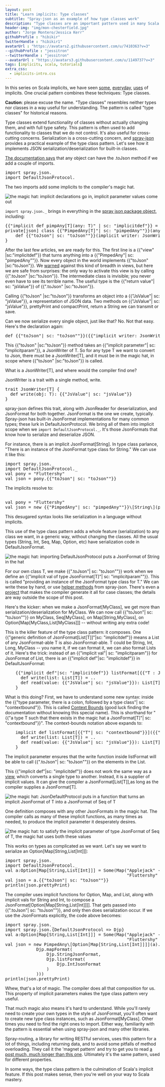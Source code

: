 ```yaml
---
layout: post
title: "Learn implicits: Type classes"
subtitle: "Spray-json as an example of how type classes work"
description: "Type classes are an important pattern used in many Scala libraries. We dive into how the pattern is implemented in spray-json, a popular serialization library"
header-img: "img/mon-chesterfield.jpg"
author: "Jorge Montero/Jessica Kerr"
githubProfile : "hibikir"
twitterHandle : "hibikir1"
avatarUrl : "https://avatars2.githubusercontent.com/u/7410363?v=3"
--githubProfile : "jessitron"
--twitterHandle : "jessitron"
--avatarUrl : "https://avatars3.githubusercontent.com/u/1149737?v=3"
tags: [implicits, scala, tutorials]
extra_css:
  - implicits-intro.css
---
```


<style scoped>
  .pimpedAny { color: #D907E8 }
  .implicitdef { color: #1AB955 }
  .implicitparam { color: #FF9C00 }
  .toJson {color: #BA182F }
  .jsValue {color: #08B9D1 }
  .contextbound {color: #D15308 }
</style>

In this series on Scala implicits, we have seen 
[some](http://engineering.monsanto.com/2015/05/14/implicits-intro/), 
[everyday](http://engineering.monsanto.com/2015/06/15/implicits-futures/), 
[uses](http://engineering.monsanto.com/2015/07/31/implicit-conversions/) of implicits. 
One crucial pattern combines these techniques: Type classes.

**Caution**: please excuse the name. "Type classes" resembles neither types nor classes in a way useful for understanding.
 The pattern is called "type classes" for historical reasons.

Type classes extend functionality of classes without actually changing them, and with full type safety.
This pattern is often used to add functionality to classes that we do not control. It's also useful for cross-cutting concerns.
 Serialization is a cross-cutting concern, and [spray-json](https://github.com/spray/spray-json) provides a practical example of the type class pattern.
 Let's see how it implements JSON serialization/deserialization for built-in classes.

[The documentation says](https://github.com/spray/spray-json#usage) that any object can have the .toJson method 
if we add a couple of imports.
<pre>
import spray.json._
import DefaultJsonProtocol._
</pre>
The two imports add some implicits to the compiler's magic hat. 

![the magic hat: implicit declarations go in, implicit parameter values come out](/img/typeclass-magic-hat-0.png)

`import spray.json._` brings in everything in the 
[spray json package object](https://github.com/spray/spray-json/blob/master/src/main/scala/spray/json/package.scala), including:

<pre>
{{"implicit def pimpAny[T](any: T)" | sc: "implicitdef"}} = new {{"PimpedAny"| sc: "pimpedAny""}}(any) 
private[json] class {{"PimpedAny[T]"| sc: "pimpedAny""}}(any: T) {
    def {{"toJson"| sc: "toJson""}}(implicit writer: JsonWriter[T]): {{"JsValue"| sc: "jsValue"}} = writer.write(any)
}
</pre>

 After the last few articles, we are ready for this. The first line is a {{"view" |sc:"implicitdef"}} that turns anything
 into a {{"PimpedAny"| sc: "pimpedAny""}}. Now every object in the world implements {{"toJson" |sc:"toJson"}}.
 We [warned](http://engineering.monsanto.com/2015/07/31/implicit-conversions/) against this kind of breadth in views,
 but here we are safe from surprises: the only way to activate this view is by calling {{".toJson" |sc:"toJson"}}. The intermediate class is invisible; you never even have to see its terrible name. The useful type is the {{"return value"| sc: "jsValue"}} of {{".toJson" |sc:"toJson"}}.

Calling {{"toJson" |sc:"toJson"}} transforms an object into a {{"JsValue"| sc: "jsValue"}}, a representation of JSON data.
 Two methods on {{"JsValue"| sc: "jsValue"}}, prettyPrint and compactPrint, return a String we can transmit or save.
 
Can we now serialize every single object, just like that? No. Not that easy. Here's the declaration again:
<pre>
def {{"toJson"| sc: "toJson""}}({{"implicit writer: JsonWriter[T]"| sc: "implicitparam"}}): {{"JsValue"| sc: "jsValue"}}
</pre>
This {{"toJson" |sc:"toJson"}} method takes an {{"implicit parameter"| sc: "implicitparam"}}, a JsonWriter of T.
So for any type T we want to convert to Json, there must be a JsonWriter[T], 
and it must be in the magic hat, in scope where {{"toJson" |sc:"toJson"}} is called. 

What is a JsonWriter[T], and where would the compiler find one?

JsonWriter is a trait with a single method, write.
<pre>
trait JsonWriter[T] {
  def write(obj: T): {{"JsValue"| sc: "jsValue"}}
}
</pre>
spray-json defines this trait, along with JsonReader for deserialization, and JsonFormat for both together. JsonFormat is the one we create, typically.
Spray-json has built-in JsonFormat implementations for many common types; these lurk in DefaultJsonProtocol. 
We bring all of them into implicit scope when we `import DefaultJsonProtocol._`. It's those JsonFormats that know how to serialize
and deserialize JSON.
 
For instance, there is an implicit JsonFormat[String]. In type class parlance, "There is an instance of the JsonFormat type class for String." We can use it like this:
<pre>
import spray.json._
import DefaultJsonProtocol._ 
val pony = "Fluttershy"
val json = pony.{{"toJson"| sc: "toJson""}}
</pre>
 The implicits resolve to:
<pre> 
val pony = "Fluttershy"
val json = new {{"PimpedAny"| sc: "pimpedAny""}}\[String\](pony).{{"toJson"| sc: "toJson""}}({{"DefaultJsonProtocol.StringJsonFormat"| sc: "implicitparam""}})
</pre>

This desugared syntax looks like serialization in a language without implicits.
  
This use of the type class pattern adds a whole feature (serialization) to any class we want, in a generic way,
without changing the classes. All the usual types (String, Int, Seq, Map, Option, etc) have serialization code in DefaultJsonFormat.

<img src="/img/typeclass-magic-hat-1.png" style="max-height: 400px;margin: 0 auto" alt = "the magic hat: importing DefaultJsonProtocol puts a JsonFormat of String in the hat"/>

For our own class T, we make {{".toJson"| sc: "toJson""}} work when we define an {{"implicit val of type JsonFormat[T]"| sc: "implicitparam""}}.
This is called "providing an instance of the JsonFormat type class for T." We can write these by hand, or use [helper methods](https://github.com/spray/spray-json#providing-jsonformats-for-case-classes) from spray-json.
There's even a [project](https://github.com/fommil/spray-json-shapeless) that makes the compiler generate it all for case classes;
 the details are way outside the scope of this post.

Here's the kicker: when we make a JsonFormat[MyClass], we get more than serialization/deserialization for MyClass.
We can now call {{"toJson"| sc: "toJson""}} on MyClass, Seq[MyClass], on Map[String,MyClass], on Option[Map[MyClass,List[MyClass]]] -- without writing any extra code!

This is the killer feature of the type class pattern: it composes.
One {{"generic definition of JsonFormat[List[T]]"|sc: "implicitdef"}} means a List of any JsonFormat-able T is also JsonFormat-able. T could be String, Int, Long, MyClass -- you name it, if we can format it, we can also format Lists of it.
Here's the trick: instead of an {{"implicit val"| sc: "implicitparam"}} for JsonFormat of List, there is an {{"implicit def"|sc: "implicitdef"}} in DefaultJsonFormat:

<pre>
    {{"implicit def"|sc: "implicitdef"}} listFormat[{{"T : JsonFormat"| sc: "contextbound"}}] = new RootJsonFormat[List[T]] {
      def write(list: List[T]) = ..
      def read(value: {{"JsValue"| sc: "jsValue"}}): List[T] = ..
    }
</pre>

What is this doing? First, we have to understand some new syntax: inside the {{"type parameter, there is a colon, followed by a type class"| sc: "contextbound"}}. 
This is called [Context Bounds](http://docs.scala-lang.org/tutorials/FAQ/context-and-view-bounds.html) (good luck finding the documentation without knowing this special name).
This is shorthand for "{{"a type T such that there exists in the magic hat a JsonFormat[T]"| sc: "contextbound"}}".
The context-bounds notation above expands to:

<pre>
    implicit def listFormat[{{"T"| sc: "contextbound"}}]({{"implicit _ : JsonFormat[T]"| sc: "contextbound"}}) = new RootJsonFormat[List[T]] {
      def write(list: List[T]) = ..
      def read(value: {{"JsValue"| sc: "jsValue"}}): List[T] = ..
    }
</pre>

The implicit parameter ensures that the write function inside listFormat will be able to call {{".toJson"| sc: "toJson""}} on the elements in the List.

This {{"implicit def"|sc: "implicitdef"}} does not work the same way as a [view](http://engineering.monsanto.com/2015/07/31/implicit-conversions/), which converts a single type to another.
Instead, it is a supplier of implicit values. It can give the compiler a JsonFormat[List[T]],as long as the compiler supplies a JsonFormat[T]. 

<img src="/img/typeclass-magic-hat-2.png" style="max-height: 400px;margin: 0 auto" 
alt = "the magic hat: JsonDefaultProtocol puts in a function that turns an implicit JsonFormat of T into a JsonFormat of Seq of T"/>


One definition composes with any other JsonFormats in the magic hat. 
The compiler calls as many of these implicit functions, as many times as needed, to produce the implicit parameter it desperately desires. 

<img src="/img/typeclass-magic-hat-3.png" style="max-height: 400px;margin: 0 auto" 
alt = "the magic hat: to satisfy the implicit parameter of type JsonFormat of Seq of T, the magic hat uses both these values"/>

This works on types as complicated as we want. Let's say we want to serialize an Option[Map[String,List[Int]]]:

<pre>
import spray.json._
import DefaultJsonProtocol._
val a:Option[Map[String,List[Int]]] = Some(Map("Applejack" -> List(1,2,3,4),
                                               "Fluttershy" -> List(2,4,6,8))) 
val json = a.{{"toJson"| sc: "toJson""}}
println(json.prettyPrint)
</pre>
The compiler uses implicit functions for Option, Map, and List, along with implicit vals for String and Int,
to compose a JsonFormat[Option[Map[String,List[Int]]]]. 
That gets passed into {{".toJson"| sc: "toJson""}}, and only then does serialization occur.
If we use the JsonFormats explicitly, the code above becomes:
<pre>
import spray.json._
import spray.json.{DefaultJsonProtocol => Djp}
val a:Option[Map[String,List[Int]]] = Some(Map("Applejack" -> List(1,2,3,4),
                                               "Fluttershy" -> List(2,4,6,8)))
val json = new PimpedAny\[Option[Map[String,List[Int]]]](a).{{"toJson"| sc: "toJson""}}(Djp.optionFormat(
            Djp.mapFormat(
                Djp.StringJsonFormat,
                Djp.listFormat(
                    Djp.IntJsonFormat
                )
            )))
println(json.prettyPrint)
</pre>

Whew, that's a lot of magic. The compiler does all that composition for us. This property of implicit parameters makes the type class pattern very useful.

That much magic also means it's hard to understand. 
 While you'll rarely need to create your own types in the style of JsonFormat,
you'll often want to create new type class instances, such as JsonFormat[MyClass]. Other times you need to find the right ones to import.
Either way, familiarity with the pattern is essential when using spray-json and many other libraries.

Spray-routing, a library for writing RESTful services, uses this pattern for a lot of things, including returning data, and to avoid some pitfalls of method overloading.
They call it the 'magnet pattern' and try to get you to read [a post much, much longer than this one](http://spray.io/blog/2012-12-13-the-magnet-pattern/).
Ultimately it's the same pattern, used for different properties.

In some ways, the type class pattern is the culmination of Scala's implicit feature. If this post makes sense, then you're well on your way to Scala mastery.

